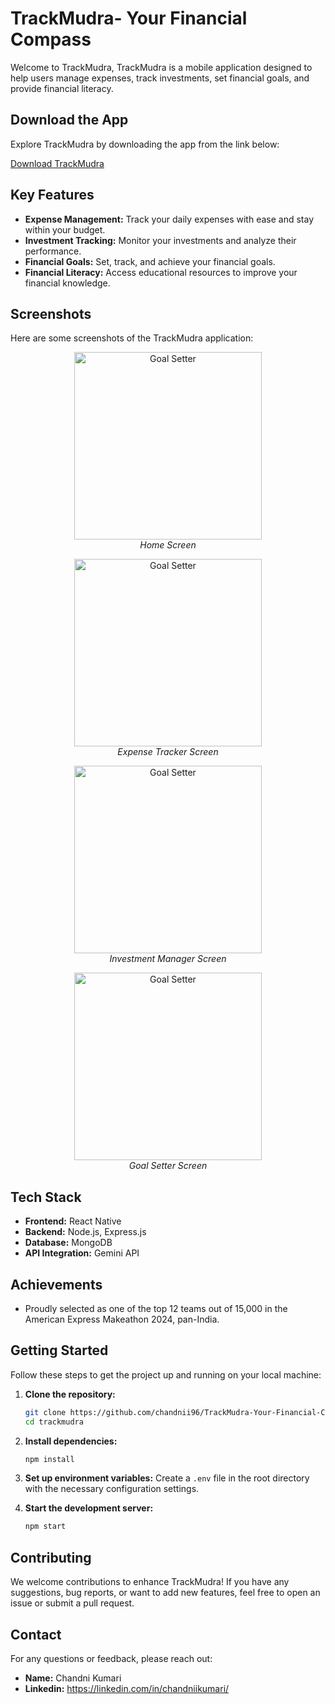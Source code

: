 
# TrackMudra- Your Financial Compass

Welcome to TrackMudra, TrackMudra is a mobile application designed to help users manage expenses, track investments, set financial goals, and provide financial literacy.

## Download the App

Explore TrackMudra by downloading the app from the link below:

[Download TrackMudra](https://expo.dev/artifacts/eas/iZPACrVtjaCQyZFjBSu5Pi.apk)

## Key Features

- **Expense Management:** Track your daily expenses with ease and stay within your budget.
- **Investment Tracking:** Monitor your investments and analyze their performance.
- **Financial Goals:** Set, track, and achieve your financial goals.
- **Financial Literacy:** Access educational resources to improve your financial knowledge.

## Screenshots
Here are some screenshots of the TrackMudra application:

<p align="center">
  <img src="https://github.com/user-attachments/assets/a9452ae6-a3aa-4981-ab80-a7f84c48174a" alt="Goal Setter" width="300">
  <br>
  <i>Home Screen</i>
</p>

<p align="center">
  <img src="https://github.com/user-attachments/assets/64a9c84d-2b77-4e42-8e2d-8b2f2bc3a1e0" alt="Goal Setter" width="300">
  <br>
  <i>Expense Tracker Screen</i>
</p>

<p align="center">
  <img src="https://github.com/user-attachments/assets/5bcd1ae2-6a88-48bb-9f14-1304fd90ab1a" alt="Goal Setter" width="300">
  <br>
  <i>Investment Manager Screen</i>
</p>

<p align="center">
  <img src="https://github.com/user-attachments/assets/4ad25910-bff6-4ba7-a66e-cf28bd9bf79e" alt="Goal Setter" width="300">
  <br>
  <i>Goal Setter Screen</i>
</p>

## Tech Stack

- **Frontend:** React Native
- **Backend:** Node.js, Express.js
- **Database:** MongoDB
- **API Integration:** Gemini API

## Achievements

- Proudly selected as one of the top 12 teams out of 15,000 in the American Express Makeathon 2024, pan-India.

## Getting Started

Follow these steps to get the project up and running on your local machine:

1. **Clone the repository:**
   ```bash
   git clone https://github.com/chandnii96/TrackMudra-Your-Financial-Compass.git
   cd trackmudra
   ```

2. **Install dependencies:**
   ```bash
   npm install
   ```

3. **Set up environment variables:**
   Create a `.env` file in the root directory with the necessary configuration settings.

4. **Start the development server:**
   ```bash
   npm start
   ```

## Contributing

We welcome contributions to enhance TrackMudra! If you have any suggestions, bug reports, or want to add new features, feel free to open an issue or submit a pull request.


## Contact

For any questions or feedback, please reach out:

- **Name:** Chandni Kumari
- **Linkedin:** https://linkedin.com/in/chandniikumari/
